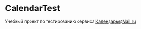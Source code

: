 # CalendarTest

Учебный проект по тестированию сервиса [Календарь@Mail.ru](https://calendar.mail.ru)
